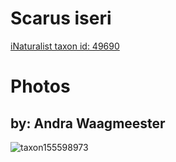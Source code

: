 
Scarus iseri
============
  
[iNaturalist taxon id: 49690](https://www.inaturalist.org/taxa/49690)
# Photos

## by: Andra Waagmeester
  
![taxon155598973](https://inaturalist-open-data.s3.amazonaws.com/photos/166719782/medium.jpeg)